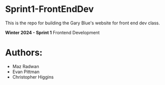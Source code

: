 # Sprint1-FrontEndDev
This is the repo for building the Gary Blue's website for front end dev class.

**Winter 2024 - Sprint 1** 
Frontend Development

# Authors:
- Maz Radwan
- Evan Pittman
- Christopher Higgins
